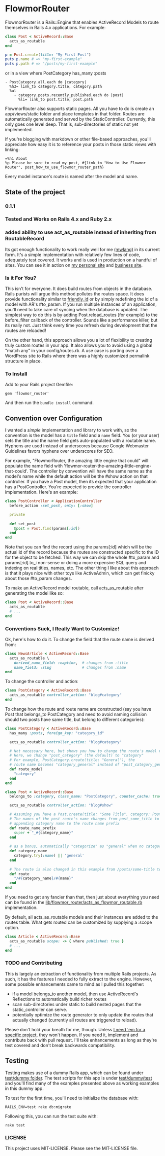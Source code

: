 # FlowmorRouter

FlowmorRouter is a Rails::Engine that enables ActiveRecord Models to route themselves in Rails 4.x applications. For example:

```ruby
class Post < ActiveRecord::Base
  acts_as_routable
end

p = Post.create(title: "My First Post")
puts p.name # => "my-first-example"
puts p.path # => "/posts/my-first-example"
```

or in a view where PostCategory has_many :posts

```haml
- PostCategory.all.each do |category|
  %h3= link_to category.title, category.path
  %ul
    - category.posts.recently_published.each do |post|
      %li= link_to post.title, post.path
```

FlowmorRouter also supports static pages.  All you have to do is create an app/views/static folder and place templates in that folder.  Routes are automatically generated and served by the StaticController.  Currently, this only goes one level deep.  That is, sub-directories of static not yet implemented.

If you're blogging with markdown or other file-based approaches, you'll appreciate how easy it is to reference your posts in those static views with linking:

```haml
=%h1 About
%p Please be sure to read my post, #{link_to "How to Use Flowmor Router", post_how_to_use_flowmor_router_path}
```

Every model instance's route is named after the model and name.

## State of the project

### 0.1.1
### Tested and Works on Rails 4.x and Ruby 2.x
### added ability to use act_as_routable instead of inheriting from RoutableRecord

Its got enough functionality to work really well for me [(mwlang)](https://github.com/mwlang) in its current form.  It's a simple implementation with relatively few lines of code, adequately test covered.  It works and is used in production on a handful of sites.  You can see it in action on [my personal site](http://codeconnoisseur.org) and [business site](http://cybrains.net).

### Is it For You?

This isn't for everyone.  It does build routes from objects in the database.  Rails purists will argue this method pollutes the routes space.  It does provide functionality similar to [friendly_id](https://github.com/norman/friendly_id) or by simply redefining the id of a model with AR's #to_param. If you run multiple instances of an application, you'll need to take care of syncing when the database is updated.  The simplest way to do this is by adding Post.reload_routes (for example) to the before_filter callback of the controller.  Sounds like a performance killer, but its really not.  Just think every time you refresh during development that the routes are reloaded! 

On the other hand, this approach allows you a lot of flexibility to creating truly custom routes in your app.  It also allows you to avoid using a global "match any" in your config/routes.rb.  A use case is porting over a WordPress site to Rails where there was a highly customized permalink structure in place.  

### To Install

Add to your Rails project Gemfile:

```
gem 'flowmor_router'
```

And then run the `bundle install` command.

## Convention over Configuration

I wanted a *simple* implementation and library to work with, so the convention is the model has a `title` field and a `name` field.  You (or your user) sets the title and the name field gets auto-populated with a routable name.  Hyphens are used instead of underscores because Google Webmaster Guidelines favors hyphens over underscores for SEO.

For example, "FlowmorRouter, the amazing little engine that could" will populate the name field with 'flowmor-router-the-amazing-little-engine-that-could'.  The controller by convention will have the same name as the model's name while the default action will be the #show action on that controller.  If you have a Post model, then its expected that your application has a PostController.  You're expected to provide the controller implementation.  Here's an example:

```ruby
class PostController < ApplicationController
  before_action :set_post, only: [:show]

  private
  
  def set_post
    @post = Post.find(params[:id])
  end
end
```

Note that you can find the record using the params[:id] which will be the actual id of the record because the routes are constructed specific to the ID for the object to be fetched.  This way we can skip the whole #to_param and params[:id].to_i non-sense or doing a more expensive SQL query and indexing on real titles, names, etc.  The other thing I like about this approach is that it plays nice with other toys like ActiveAdmin, which can get finicky about those #to_param changes.

To make an ActiveRecord model routable, call acts_as_routable after generating the model like so:

```ruby
class Post < ActiveRecord::Base
  acts_as_routable
  # ...
end
```

### Conventions Suck, I Really Want to Customize!

Ok, here's how to do it.  To change the field that the route name is derived from:

```ruby
class NewsArticle < ActiveRecord::Base
  acts_as_routable \
    derived_name_field: :caption,  # changes from :title
    name_field: :slug              # changes from :name
end
```
To change the controller and action:

```ruby
class PostCategory < ActiveRecord::Base
  acts_as_routable controller_action: "blog#category"
end
```

To change how the route and route name are constructed (say you have Post that belongs_to PostCategory and need to avoid naming collision should two posts have same title, but belong to different categories):

```ruby
class PostCategory < ActiveRecord::Base
  has_many :posts, foreign_key: "category_id"

  acts_as_routable controller_action: "blog#category"

  # Not necessary here, but shows you how to change the route's model name.
  # Here, we change "post_category" (the default) to "category"
  # For example, PostCategory.create(title: "General"), the 
  # route name becomes "category_general" instead of "post_category_general"
  def route_model
    "category"
  end
end

class Post < ActiveRecord::Base
  belongs_to :category, class_name: "PostCategory", counter_cache: true

  acts_as_routable controller_action: "blog#show"

  # Assuming you have a Post.create(title: "Some Title", category: PostCategory.create(title: "General"))
  # The names of the post route's name changes from post_some_title to post_general_some_title by
  # appending category name to the route name prefix
  def route_name_prefix
    super + "_#{category_name}"
  end
  
  # as a bonus, automatically "categorize" as "general" when no category assigned.
  def category_name
    category.try(:name) || 'general'
  end
  
  # The route is also changed in this example from /posts/some-title to /general/some-title
  def route
    "/#{category_name}/#{name}"
  end
end
```

If you need to get any fancier than that, then just about everything you need can be found in the [lib/flowmor_router/acts_as_flowmor_routable.rb](https://github.com/mwlang/flowmor_router/blob/master/lib/flowmor_router/acts_as_flowmor_routable.rb) implementation.

By default, all acts_as_routable models and their instances are added to the routes table.  What gets routed can be customized by supplying a :scope option.

```ruby
class Article < ActiveRecord::Base
  acts_as_routable scope: -> { where published: true }
  # ...
end
```
### TODO and Contributing

This is largely an extraction of functionality from multiple Rails projects.  As such, it has the features I needed to fully extract to the engine.  However, some possible enhancements came to mind as I pulled this together:

* if a model belongs_to another model, then use ActiveRecord's Reflections to automatically build richer routes
* scan sub-directories under static to build nested pages that the static_controller can serve.
* potentially optimize the route generator to only update the routes that actually changed (currently all routes are triggered to reload).

Please don't hold your breath for me, though.  Unless [I need 'em for a specific project](http://en.wikipedia.org/wiki/You_aren%27t_gonna_need_it), they won't happen.  If you need it, implement and contribute back with pull request.  I'll take enhancements as long as they're test covered and don't break backwards compatibility.

## Testing

Testing makes use of a dummy Rails app, which can be found under [test/dummy folder](https://github.com/mwlang/flowmor_router/tree/master/test/dummy).  The test scripts for this app is under [test/dummy/test](https://github.com/mwlang/flowmor_router/tree/master/test/dummy/test) and you'll find many of the examples presented above as working examples in this dummy app.

To test for the first time, you'll need to initialize the database with:

```
RAILS_ENV=test rake db:migrate
```

Following this, you can run the test suite with:

```
rake test
```

### LICENSE

This project uses MIT-LICENSE.  Please see the MIT-LICENSE file.